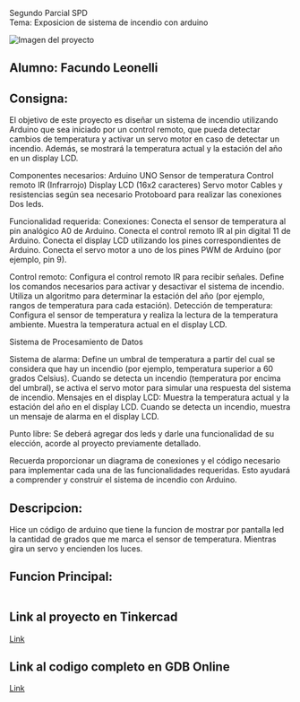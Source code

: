 Segundo Parcial SPD  
 Tema: Exposicion de sistema de incendio con arduino


![Imagen del proyecto]()
## Alumno: Facundo Leonelli


## Consigna:
El objetivo de este proyecto es diseñar un sistema de incendio utilizando Arduino que sea iniciado por un control remoto, que pueda
detectar cambios de temperatura y activar un servo motor en caso de detectar un incendio.
Además, se mostrará la temperatura actual y la estación del año en un display LCD.

Componentes necesarios:
Arduino UNO
Sensor de temperatura
Control remoto IR (Infrarrojo)
Display LCD (16x2 caracteres)
Servo motor
Cables y resistencias según sea necesario
Protoboard para realizar las conexiones
Dos leds.


Funcionalidad requerida:
Conexiones:
Conecta el sensor de temperatura al pin analógico A0 de Arduino.
Conecta el control remoto IR al pin digital 11 de Arduino.
Conecta el display LCD utilizando los pines correspondientes de Arduino.
Conecta el servo motor a uno de los pines PWM de Arduino (por ejemplo, pin 9).

Control remoto:
Configura el control remoto IR para recibir señales.
Define los comandos necesarios para activar y desactivar el sistema de incendio.
Utiliza un algoritmo para determinar la estación del año (por ejemplo, rangos de temperatura
para cada estación).
Detección de temperatura:
Configura el sensor de temperatura y realiza la lectura de la temperatura ambiente.
Muestra la temperatura actual en el display LCD.

Sistema de Procesamiento de Datos

Sistema de alarma:
Define un umbral de temperatura a partir del cual se considera que hay un incendio (por
ejemplo, temperatura superior a 60 grados Celsius).
Cuando se detecta un incendio (temperatura por encima del umbral), se activa el servo
motor para simular una respuesta del sistema de incendio.
Mensajes en el display LCD:
Muestra la temperatura actual y la estación del año en el display LCD.
Cuando se detecta un incendio, muestra un mensaje de alarma en el display LCD.

Punto libre:
Se deberá agregar dos leds y darle una funcionalidad de su elección, acorde al
proyecto previamente detallado.

Recuerda proporcionar un diagrama de conexiones y el código necesario para implementar
cada una de las funcionalidades requeridas. Esto ayudará a comprender y construir el
sistema de incendio con Arduino.




## Descripcion:

Hice un código de arduino que tiene la funcion de mostrar por pantalla led la cantidad de grados que me marca el sensor de temperatura. Mientras gira un servo y encienden los luces. 


## Funcion Principal:


	 
 
 




```

```

## Link al proyecto en Tinkercad
[Link](https://www.tinkercad.com/things/j3dmJGS5dHN-fantabulous-gogo-krunk/editel?sharecode=KdEdTLb2fHwkJS2ZFWsC6Ug6mAaWPkmIhjMSVGbkXWE)

## Link al codigo completo en GDB Online
[Link](https://onlinegdb.com/VCs1Wl3hj)


